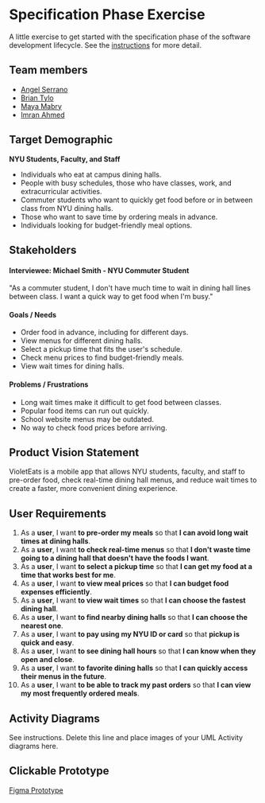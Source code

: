 # Specification Phase Exercise

A little exercise to get started with the specification phase of the software development lifecycle. See the [instructions](instructions.md) for more detail.

## Team members

- [Angel Serrano](https://github.com/a-ngels)
- [Brian Tylo](https://github.com/brian105)
- [Maya Mabry](https://github.com/mam10023)
- [Imran Ahmed](https://github.com/mxa5251)

## Target Demographic

**NYU Students, Faculty, and Staff**
- Individuals who eat at campus dining halls.
- People with busy schedules, those who have classes, work, and extracurricular activities.
- Commuter students who want to quickly get food before or in between class from NYU dining halls.
- Those who want to save time by ordering meals in advance.
- Individuals looking for budget-friendly meal options.

## Stakeholders

#### Interviewee: Michael Smith - NYU Commuter Student

"As a commuter student, I don't have much time to wait in dining hall lines between class. I want a quick way to get food when I'm busy."

#### Goals / Needs
- Order food in advance, including for different days.
- View menus for different dining halls.
- Select a pickup time that fits the user's schedule.
- Check menu prices to find budget-friendly meals.
- View wait times for dining halls.

#### Problems / Frustrations
- Long wait times make it difficult to get food between classes.
- Popular food items can run out quickly.
- School website menus may be outdated.
- No way to check food prices before arriving.

## Product Vision Statement

VioletEats is a mobile app that allows NYU students, faculty, and staff to pre-order food, check real-time dining hall menus, and reduce wait times to create a faster, more convenient dining experience.

## User Requirements

1. As a **user**, I want **to pre-order my meals** so that **I can avoid long wait times at dining halls**.
2. As a **user**, I want **to check real-time menus** so that **I don't waste time going to a dining hall that doesn't have the foods I want**.
3. As a **user**, I want **to select a pickup time** so that **I can get my food at a time that works best for me**.
4. As a **user**, I want **to view meal prices** so that **I can budget food expenses efficiently**.
5. As a **user**, I want **to view wait times** so that **I can choose the fastest dining hall**.
6. As a **user**, I want **to find nearby dining halls** so that **I can choose the nearest one**.
7. As a **user**, I want **to pay using my NYU ID or card** so that **pickup is quick and easy**.
8. As a **user**, I want **to see dining hall hours** so that **I can know when they open and close**.
9. As a **user**, I want **to favorite dining halls** so that **I can quickly access their menus in the future**.
10. As a **user**, I want **to be able to track my past orders** so that **I can view my most frequently ordered meals**.

## Activity Diagrams

See instructions. Delete this line and place images of your UML Activity diagrams here.

## Clickable Prototype

[Figma Prototype](https://www.figma.com/proto/xdJKwtXxkWX1ICte10Ebky/The-Remnants?page-id=45%3A30&node-id=45-51&p=f&viewport=159%2C422%2C0.86&t=0pmSVpqfKBxPnsdS-1&scaling=scale-down&content-scaling=fixed&starting-point-node-id=45%3A51)
